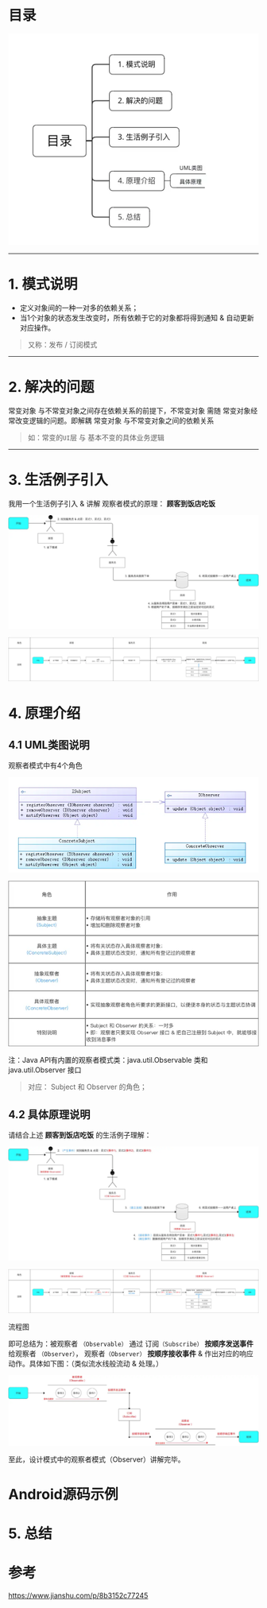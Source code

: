 # 目录

![img](images/观察者模式/webp.webp)

------

# 1. 模式说明

- 定义对象间的一种一对多的依赖关系；
- 当1个对象的状态发生改变时，所有依赖于它的对象都将得到通知 & 自动更新对应操作。

> 又称：发布 / 订阅模式

------

# 2. 解决的问题

常变对象 与不常变对象之间存在依赖关系的前提下，不常变对象 需随 常变对象经常改变逻辑的问题。即解耦 常变对象 与不常变对象之间的依赖关系

> 如：常变的`UI`层 与 基本不变的具体业务逻辑

------

# 3. 生活例子引入

我用一个生活例子引入 & 讲解 观察者模式的原理： **顾客到饭店吃饭**

![img](images/观察者模式/webp-1706798897378-19.webp)



![img](images/观察者模式/webp-1706798921228-22.webp)



# 4. 原理介绍

## 4.1 UML类图说明

观察者模式中有4个角色

![img](images/观察者模式/webp-1706798942698-25.webp)



![img](images/观察者模式/webp-1706798950081-28.webp)



注：Java API有内置的观察者模式类：java.util.Observable 类和 java.util.Observer 接口

> 对应： Subject 和 Observer 的角色；

## 4.2 具体原理说明

请结合上述 **顾客到饭店吃饭** 的生活例子理解：

![img](images/观察者模式/webp-1706798966363-31.webp)



![img](images/观察者模式/webp-1706798971675-34.webp)

流程图

即可总结为：被观察者 `（Observable）`  通过 订阅`（Subscribe）` **按顺序发送事件** 给观察者 `（Observer）`， 观察者`（Observer）` **按顺序接收事件** & 作出对应的响应动作。具体如下图：（类似流水线般流动 & 处理。）

![img](images/观察者模式/webp-1706798979098-37.webp)



至此，设计模式中的观察者模式（Observer）讲解完毕。



# Android源码示例



# 5. 总结



# 参考

https://www.jianshu.com/p/8b3152c77245